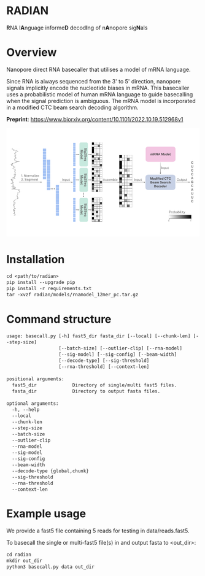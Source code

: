 # RADIAN

**R**NA l**A**nguage informe**D** decod**I**ng of n**A**nopore sig**N**als

# Overview

Nanopore direct RNA basecaller that utilises a model of mRNA language.

Since RNA is always sequenced from the 3' to 5' direction, nanopore signals implicitly encode the nucleotide biases in mRNA.  This basecaller uses a probabilistic model of human mRNA language to guide basecalling when the signal prediction is ambiguous.  The mRNA model is incorporated in a modified CTC beam search decoding algorithm.

**Preprint**: https://www.biorxiv.org/content/10.1101/2022.10.19.512968v1

![RADIAN architecture](architecture.png?raw=true)


# Installation

```
cd <path/to/radian>
pip install --upgrade pip
pip install -r requirements.txt
tar -xvzf radian/models/rnamodel_12mer_pc.tar.gz
```

# Command structure

```
usage: basecall.py [-h] fast5_dir fasta_dir [--local] [--chunk-len] [--step-size]
                   [--batch-size] [--outlier-clip] [--rna-model]
                   [--sig-model] [--sig-config] [--beam-width]
                   [--decode-type] [--sig-threshold]
                   [--rna-threshold] [--context-len]

positional arguments:
  fast5_dir             Directory of single/multi fast5 files.
  fasta_dir             Directory to output fasta files.

optional arguments:
  -h, --help
  --local
  --chunk-len
  --step-size
  --batch-size
  --outlier-clip
  --rna-model
  --sig-model
  --sig-config
  --beam-width
  --decode-type {global,chunk}
  --sig-threshold
  --rna-threshold
  --context-len
```

# Example usage

We provide a fast5 file containing 5 reads for testing in data/reads.fast5.

To basecall the single or multi-fast5 file(s) in <data> and output fasta to <out_dir>:
```
cd radian
mkdir out_dir
python3 basecall.py data out_dir
```
